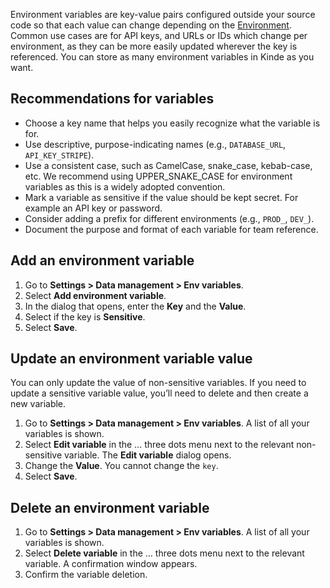 
Environment variables are key-value pairs configured outside your source code so that each value can change depending on the [Environment](/build/environments/environments/). Common use cases are for API keys, and URLs or IDs which change per environment, as they can be more easily updated wherever the key is referenced. You can store as many environment variables in Kinde as you want. 


## Recommendations for variables

- Choose a key name that helps you easily recognize what the variable is for.
- Use descriptive, purpose-indicating names (e.g., `DATABASE_URL`, `API_KEY_STRIPE`).
- Use a consistent case, such as CamelCase, snake_case, kebab-case, etc. We recommend using UPPER_SNAKE_CASE for environment variables as this is a widely adopted convention.
- Mark a variable as sensitive if the value should be kept secret. For example an API key or password.
- Consider adding a prefix for different environments (e.g., `PROD_`, `DEV_`).
- Document the purpose and format of each variable for team reference.

## Add an environment variable

1. Go to **Settings > Data management > Env variables**.
2. Select **Add environment variable**.
3. In the dialog that opens, enter the **Key** and the **Value**.
4. Select if the key is **Sensitive**. 
5. Select **Save**.

## Update an environment variable value

You can only update the value of non-sensitive variables. If you need to update a sensitive variable value, you’ll need to delete and then create a new variable. 

1. Go to **Settings > Data management > Env variables**. A list of all your variables is shown.
2. Select **Edit variable** in the … three dots menu next to the relevant non-sensitive variable. The **Edit variable** dialog opens.  
3. Change the **Value**. You cannot change the `key`.
4. Select **Save**.

## Delete an environment variable

1. Go to **Settings > Data management > Env variables**. A list of all your variables is shown.
2. Select **Delete variable** in the … three dots menu next to the relevant variable. A confirmation window appears. 
3. Confirm the variable deletion.
